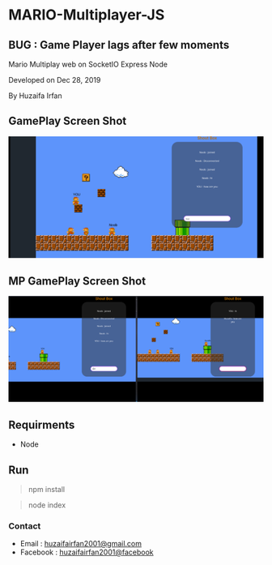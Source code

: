 # MARIO-Multiplayer-JS
## BUG : Game Player lags after few moments


Mario Multiplay web on SocketIO Express Node


Developed on Dec 28, 2019


By Huzaifa Irfan

## GamePlay Screen Shot
![Game Play](/img/gameplay.png)

## MP GamePlay Screen Shot
![MP Game Play](/img/mp.png)


## Requirments 
- Node


## Run
> npm install


> node index

### Contact
* Email : [huzaifairfan2001@gmail.com](mailto:huzaifairfan2001@gmail.com)
* Facebook : [huzaifairfan2001@facebook](https://www.facebook.com/huzaifairfan2001)

